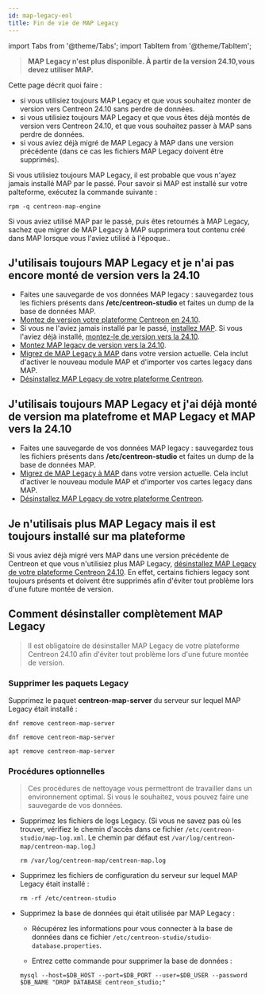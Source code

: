 ```yaml
---
id: map-legacy-eol
title: Fin de vie de MAP Legacy
---
```

import Tabs from '@theme/Tabs';
import TabItem from '@theme/TabItem';

> **MAP Legacy n'est plus disponible. À partir de la version 24.10,vous devez utiliser MAP.**

Cette page décrit quoi faire :

- si vous utilisiez toujours MAP Legacy et que vous souhaitez monter de version vers Centreon 24.10 sans perdre de données.
- si vous utilisiez toujours MAP Legacy et que vous êtes déjà montés de version vers Centreon 24.10, et que vous souhaitez passer à MAP sans perdre de données.
- si vous aviez déjà migré de MAP Legacy à MAP dans une version précédente (dans ce cas les fichiers MAP Legacy doivent être supprimés).

Si vous utilisiez toujours MAP Legacy, il est probable que vous n'ayez jamais installé MAP par le passé. Pour savoir si MAP est installé sur votre palteforme, exécutez la commande suivante :

```shell
rpm -q centreon-map-engine
```

Si vous aviez utilisé MAP par le passé, puis êtes retournés à MAP Legacy, sachez que migrer de MAP Legacy à MAP supprimera tout contenu créé dans MAP lorsque vous l'aviez utilisé à l'époque..

## J'utilisais toujours MAP Legacy et je n'ai pas encore monté de version vers la 24.10

* Faites une sauvegarde de vos données MAP legacy : sauvegardez tous les fichiers présents dans **/etc/centreon-studio** et faites un dump de la base de données MAP.
* [Montez de version votre plateforme Centreon en 24.10](../../upgrade/introduction).
* Si vous ne l'aviez jamais installé par le passé, [installez MAP](map-web-install.md). Si vous l'aviez déjà installé, [montez-le de version vers la 24.10](map-web-upgrade.md).
* [Montez MAP legacy de version vers la 24.10](upgrading-map-legacy.md).
* [Migrez de MAP Legacy à MAP](import-into-map-web.md) dans votre version actuelle. Cela inclut d'activer le nouveau module MAP et d'importer vos cartes legacy dans MAP.
* [Désinstallez MAP Legacy de votre plateforme Centreon](#how-to-fully-uninstall-map-legacy).

## J'utilisais toujours MAP Legacy et j'ai déjà monté de version ma platefrome et MAP Legacy et MAP vers la 24.10

* Faites une sauvegarde de vos données MAP legacy : sauvegardez tous les fichiers présents dans **/etc/centreon-studio** et faites un dump de la base de données MAP.
* [Migrez de MAP Legacy à MAP](import-into-map-web.md) dans votre version actuelle. Cela inclut d'activer le nouveau module MAP et d'importer vos cartes legacy dans MAP.
* [Désinstallez MAP Legacy de votre plateforme Centreon](#how-to-fully-uninstall-map-legacy).

## Je n'utilisais plus MAP Legacy mais il est toujours installé sur ma plateforme

Si vous aviez déjà migré vers MAP dans une version précédente de Centreon et que vous n'utilisiez plus MAP Legacy, [désinstallez MAP Legacy de votre plateforme Centreon 24.10](#how-to-fully-uninstall-map-legacy). En effet, certains fichiers legacy sont toujours présents et doivent être supprimés afin d'éviter tout problème lors d'une future montée de version.

## Comment désinstaller complètement MAP Legacy

> Il est obligatoire de désinstaller MAP Legacy de votre plateforme Centreon 24.10 afin d'éviter tout problème lors d'une future montée de version.

### Supprimer les paquets Legacy

Supprimez le paquet **centreon-map-server** du serveur sur lequel MAP Legacy était installé :

<Tabs groupId="sync">
<TabItem value="Alma / RHEL / Oracle Linux 8" label="Alma / RHEL / Oracle Linux 8">

```shell
dnf remove centreon-map-server
```

</TabItem>
<TabItem value="Alma / RHEL / Oracle Linux 9" label="Alma / RHEL / Oracle Linux 9">

```shell
dnf remove centreon-map-server
```

</TabItem>
<TabItem value="Debian 12" label="Debian 12">

```shell
apt remove centreon-map-server
```

</TabItem>
</Tabs>

### Procédures optionnelles

> Ces procédures de nettoyage vous permettront de travailler dans un environnement optimal. Si vous le souhaitez, vous pouvez faire une sauvegarde de vos données.

- Supprimez les fichiers de logs Legacy. (Si vous ne savez pas où les trouver, vérifiez le chemin d'accès dans ce fichier `/etc/centreon-studio/map-log.xml`. Le chemin par défaut est `/var/log/centreon-map/centreon-map.log`.)

  ```shell
  rm /var/log/centreon-map/centreon-map.log
  ```

- Supprimez les fichiers de configuration du serveur sur lequel MAP Legacy était installé :
  
  ```shell
  rm -rf /etc/centreon-studio
  ```

- Supprimez la base de données qui était utilisée par MAP Legacy :
  
  - Récupérez les informations pour vous connecter à la base de données dans ce fichier `/etc/centreon-studio/studio-database.properties`.

  - Entrez cette commande pour supprimer la base de données :

  ```shell
  mysql --host=$DB_HOST --port=$DB_PORT --user=$DB_USER --password $DB_NAME "DROP DATABASE centreon_studio;"
  ```
